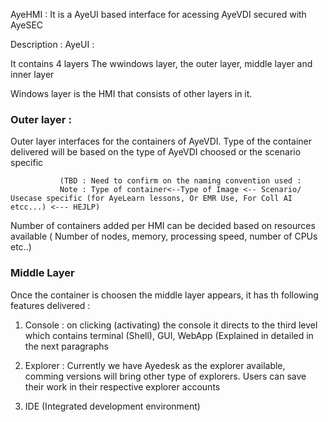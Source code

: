 
AyeHMI :
It is a AyeUI based interface for acessing AyeVDI secured with AyeSEC 

Description :
AyeUI :

It contains 4 layers The wwindows layer, the outer layer, middle layer and inner layer 

Windows layer is the HMI that consists of other layers in it.
### Outer layer : 
Outer layer interfaces for the containers of AyeVDI.
               Type of the container delivered will be based on  the type of AyeVDI choosed or the scenario specific 
               
               (TBD : Need to confirm on the naming convention used :
               Note : Type of container<--Type of Image <-- Scenario/ Usecase specific (for AyeLearn lessons, Or EMR Use, For Coll AI etcc...) <--- HEJLP)
               
Number of containers added per HMI can be decided based on resources available ( Number of nodes, memory, processing speed, number of CPUs etc..)

### Middle Layer
 Once the container is choosen the middle layer appears, it has th following features delivered :
 1) Console : 
   on clicking (activating) the console it directs to the third level which contains terminal (Shell), GUI, WebApp 
    (Explained in detailed in the next paragraphs
    
 2) Explorer : 
    Currently we have Ayedesk as the explorer available, comming versions will bring other type of explorers.
    Users can save their work in their respective explorer accounts
    
  3) IDE (Integrated development environment)
  
 
     
               
